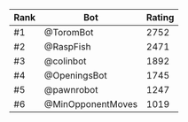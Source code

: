 Rank|Bot|Rating
---|---|---
#1|@ToromBot|2752
#2|@RaspFish|2471
#3|@colinbot|1892
#4|@OpeningsBot|1745
#5|@pawnrobot|1247
#6|@MinOpponentMoves|1019
